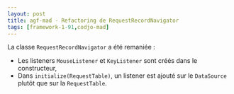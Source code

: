 ```yaml
---
layout: post
title: agf-mad - Refactoring de RequestRecordNavigator
tags: [framework-1-91,codjo-mad]
---
```

La classe ```RequestRecordNavigator``` a été remaniée :
- Les listeners ```MouseListener``` et ```KeyListener``` sont créés dans le constructeur,
- Dans ```initialize(RequestTable)```, un listener est ajouté sur le ```DataSource``` plutôt que sur la ```RequestTable```.
